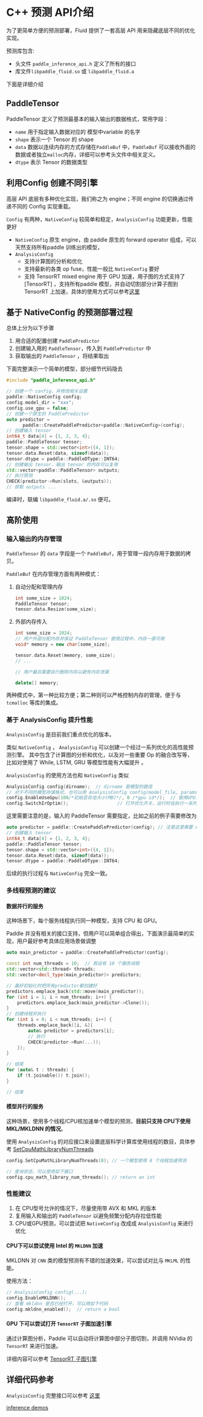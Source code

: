 # C++ 预测 API介绍

为了更简单方便的预测部署，Fluid 提供了一套高层 API 用来隐藏底层不同的优化实现。

预测库包含:

- 头文件 `paddle_inference_api.h` 定义了所有的接口
- 库文件`libpaddle_fluid.so` 或 `libpaddle_fluid.a`

下面是详细介绍

## PaddleTensor

PaddleTensor 定义了预测最基本的输入输出的数据格式，常用字段：

- `name` 用于指定输入数据对应的 模型中variable 的名字
- `shape` 表示一个 Tensor 的 shape
- `data`  数据以连续内存的方式存储在`PaddleBuf` 中，`PaddleBuf` 可以接收外面的数据或者独立`malloc`内存，详细可以参考头文件中相关定义。
- `dtype` 表示 Tensor 的数据类型

## 利用Config 创建不同引擎

高层 API 底层有多种优化实现，我们称之为 engine；不同 engine 的切换通过传递不同的 Config 实现重载。

`Config` 有两种，`NativeConfig` 较简单和稳定，`AnalysisConfig` 功能更新，性能更好

- `NativeConfig` 原生 engine，由 paddle 原生的 forward operator
  组成，可以天然支持所有paddle 训练出的模型，
- `AnalysisConfig` 
  - 支持计算图的分析和优化
  - 支持最新的各类 op fuse，性能一般比  `NativeConfig` 要好
  - 支持 TensorRT mixed engine 用于 GPU
    加速，用子图的方式支持了 [TensorRT] ，支持所有paddle
    模型，并自动切割部分计算子图到 TensorRT 上加速，具体的使用方式可以参考[这里](http://paddlepaddle.org/documentation/docs/zh/1.1/user_guides/howto/inference/paddle_tensorrt_infer.html)

## 基于 NativeConfig 的预测部署过程

总体上分为以下步骤

1. 用合适的配置创建 `PaddlePredictor`
2. 创建输入用的 `PaddleTensor`，传入到 `PaddlePredictor` 中
3. 获取输出的 `PaddleTensor` ，将结果取出

下面完整演示一个简单的模型，部分细节代码隐去

```c++
#include "paddle_inference_api.h"

// 创建一个 config，并修改相关设置
paddle::NativeConfig config;
config.model_dir = "xxx";
config.use_gpu = false;
// 创建一个原生的 PaddlePredictor
auto predictor =
      paddle::CreatePaddlePredictor<paddle::NativeConfig>(config);
// 创建输入 tensor
int64_t data[4] = {1, 2, 3, 4};
paddle::PaddleTensor tensor;
tensor.shape = std::vector<int>({4, 1});
tensor.data.Reset(data, sizeof(data));
tensor.dtype = paddle::PaddleDType::INT64;
// 创建输出 tensor，输出 tensor 的内存可以复用
std::vector<paddle::PaddleTensor> outputs;
// 执行预测
CHECK(predictor->Run(slots, &outputs));
// 获取 outputs ...
```

编译时，联编 `libpaddle_fluid.a/.so` 便可。 



## 高阶使用

### 输入输出的内存管理

`PaddleTensor` 的 `data` 字段是一个 `PaddleBuf`，用于管理一段内存用于数据的拷贝。 

`PaddleBuf` 在内存管理方面有两种模式：

1. 自动分配和管理内存

   ```c++
   int some_size = 1024;
   PaddleTensor tensor;
   tensor.data.Resize(some_size);
   ```

2. 外部内存传入

   ```c++
   int some_size = 1024;
   // 用户外部分配内存并保证 PaddleTensor 使用过程中，内存一直可用
   void* memory = new char[some_size]; 
   
   tensor.data.Reset(memory, some_size);
   // ...
   
   // 用户最后需要自行删除内存以避免内存泄漏
   
   delete[] memory;
   ```

两种模式中，第一种比较方便；第二种则可以严格控制内存的管理，便于与 `tcmalloc` 等库的集成。

### 基于 AnalysisConfig  提升性能

`AnalysisConfig` 是目前我们重点优化的版本。

类似 `NativeConfig` ， `AnalysisConfig` 可以创建一个经过一系列优化的高性能预测引擎。 其中包含了计算图的分析和优化，以及对一些重要 Op 的融合改写等，比如对使用了 While, LSTM, GRU 等模型性能有大幅提升 。

`AnalysisConfig` 的使用方法也和 `NativeConfig` 类似

```c++
AnalysisConfig config(dirname);  // dirname 是模型的路径
// 对于不同的模型存储格式，也可以用 AnalysisConfig config(model_file, params_file)
config.EnableUseGpu(100/*初始显存池大小(MB)*/, 0 /*gpu id*/);  // 使用GPU， CPU下使用config.DisableGpu();
config.SwitchIrOptim();                  // 打开优化开关，运行时会执行一系列的计算图优化
```

这里需要注意的是，输入的 PaddleTensor 需要指定，比如之前的例子需要修改为

```c++
auto predictor = paddle::CreatePaddlePredictor(config); // 注意这里需要 AnalysisConfig
// 创建输入 tensor
int64_t data[4] = {1, 2, 3, 4};
paddle::PaddleTensor tensor;
tensor.shape = std::vector<int>({4, 1});
tensor.data.Reset(data, sizeof(data));
tensor.dtype = paddle::PaddleDType::INT64;
```

后续的执行过程与 `NativeConfig` 完全一致。

### 多线程预测的建议

#### 数据并行的服务

这种场景下，每个服务线程执行同一种模型，支持 CPU 和 GPU。

Paddle 并没有相关的接口支持，但用户可以简单组合得出，下面演示最简单的实现，用户最好参考具体应用场景做调整

```c++
auto main_predictor = paddle::CreatePaddlePredictor(config);

const int num_threads = 10;  // 假设有 10 个服务线程
std::vector<std::thread> threads;
std::vector<decl_type(main_predictor)> predictors;

// 最好初始化时把所有predictor都创建好
predictors.emplace_back(std::move(main_predictor));
for (int i = 1; i < num_threads; i++) {
    predictors.emplace_back(main_predictor->Clone());
}
// 创建线程并执行
for (int i = 0; i < num_threads; i++) {
    threads.emplace_back([i, &]{
        auto& predictor = predictors[i];
        // 执行
        CHECK(predictor->Run(...));
    });
}

// 结尾
for (auto& t : threads) {
    if (t.joinable()) t.join();
}

// 结束
```

#### 模型并行的服务

这种场景，使用多个线程/CPU核加速单个模型的预测，**目前只支持 CPU下使用 MKL/MKLDNN 的情况**。

使用 `AnalysisConfig` 的对应接口来设置底层科学计算库使用线程的数目，具体参考 [SetCpuMathLibraryNumThreads](https://github.com/PaddlePaddle/Paddle/blob/release/1.3/paddle/fluid/inference/api/paddle_analysis_config.h#L159)

```c++
config.SetCpuMathLibraryNumThreads(8); // 一个模型使用 8 个线程加速预测

// 查询状态，可以使用如下接口
config.cpu_math_library_num_threads(); // return an int
```

### 性能建议

1. 在 CPU型号允许的情况下，尽量使用带 AVX 和 MKL 的版本
2. 复用输入和输出的 `PaddleTensor` 以避免频繁分配内存拉低性能
3. CPU或GPU预测，可以尝试把 `NativeConfig` 改成成 `AnalysisConfig` 来进行优化

#### CPU下可以尝试使用 Intel 的  `MKLDNN` 加速

MKLDNN 对 `CNN` 类的模型预测有不错的加速效果，可以尝试对比与 `MKLML` 的性能。

使用方法：

```c++
// AnalysisConfig config(...);
config.EnableMKLDNN();
// 查看 mkldnn 是否已经打开，可以用如下代码
config.mkldnn_enabled();  // return a bool
```

#### GPU 下可以尝试打开 `TensorRT` 子图加速引擎

通过计算图分析，Paddle 可以自动将计算图中部分子图切割，并调用 NVidia 的 `TensorRT` 来进行加速。

详细内容可以参考 [TensorRT 子图引擎](./paddle_tensorrt_infer.html)

## 详细代码参考

`AnalysisConfig` 完整接口可以参考 [这里](https://github.com/PaddlePaddle/Paddle/blob/release/1.3/paddle/fluid/inference/api/paddle_analysis_config.h#L35)

[inference demos](https://github.com/PaddlePaddle/Paddle/tree/develop/paddle/fluid/inference/api/demo_ci)


